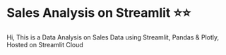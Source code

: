 # Sales Analysis on Streamlit ⭐⭐
Hi, This is a Data Analysis on Sales Data using Streamlit, Pandas & Plotly, Hosted on Streamlit Cloud

